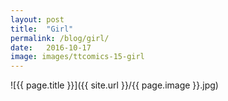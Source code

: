 ```yaml
---
layout: post
title:  "Girl"
permalink: /blog/girl/
date:   2016-10-17
image: images/ttcomics-15-girl
---
```

![{{ page.title }}]({{ site.url }}/{{ page.image }}.jpg)
